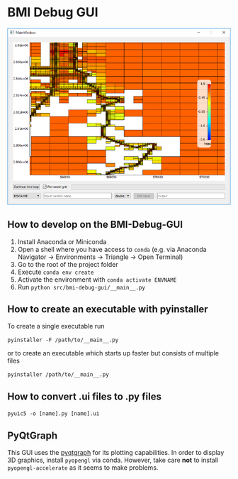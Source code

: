 # BMI Debug GUI

![screenshot](src/bmi-debug-gui/assets/screenshots/unstructured_big_model.PNG)

## How to develop on the BMI-Debug-GUI

1. Install Anaconda or Miniconda
2. Open a shell where you have access to `conda` (e.g. via Anaconda Navigator -> Environments -> Triangle -> Open Terminal)
3. Go to the root of the project folder
4. Execute `conda env create`
5. Activate the environment with `conda activate ENVNAME`
6. Run `python src/bmi-debug-gui/__main__.py`

## How to create an executable with pyinstaller

To create a single executable run
```
pyinstaller -F /path/to/__main__.py
```
or to create an executable which starts up faster but consists of multiple files
```
pyinstaller /path/to/__main__.py
```

## How to convert .ui files to .py files
```
pyuic5 -o [name].py [name].ui
```

## PyQtGraph

This GUI uses the [pyqtgraph](http://www.pyqtgraph.org/) for its plotting capabilities. In order to display 3D graphics, install `pyopengl` via conda.
However, take care **not** to install `pyopengl-accelerate` as it seems to make problems.